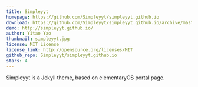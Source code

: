 ```yaml
---
title: Simpleyyt
homepage: https://github.com/Simpleyyt/simpleyyt.github.io
download: https://github.com/Simpleyyt/simpleyyt.github.io/archive/master.zip
demo: http://simpleyyt.github.io/
author: Yitao Yao
thumbnail: simpleyyt.jpg
license: MIT License
license_link: http://opensource.org/licenses/MIT
github_repo: Simpleyyt/simpleyyt.github.io
stars: 4
---
```


Simpleyyt is a Jekyll theme, based on elementaryOS portal page.
